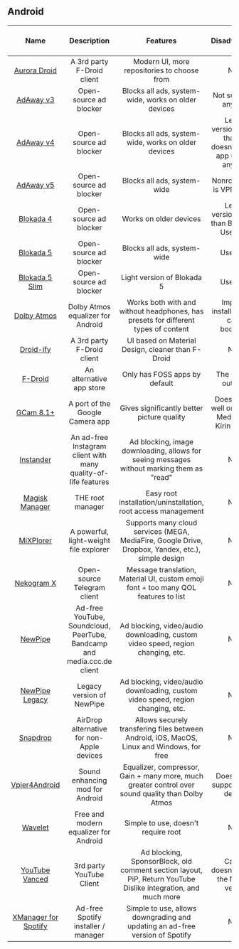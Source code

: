 ## Android

| Name | Description | Features | Disadvantages | Root/Nonroot | Author | Minimum Android version |
| :---: | :---: | :---: | :---: | :---: | :---: | :---: |
| [Aurora Droid](https://f-droid.org/en/packages/com.aurora.adroid/) | A 3rd party F-Droid client | Modern UI, more repositories to choose from | None | Nonroot | AuroraOSS | 5.0+ |
| [AdAway v3](https://github.com/AdAway/AdAway/releases/tag/v3.3) | Open-source ad blocker | Blocks all ads, system-wide, works on older devices | Not supported anymore | Root + Nonroot | AdAway | 2.3+ |
| [AdAway v4](https://github.com/AdAway/AdAway/releases/tag/v4.3.6) | Open-source ad blocker | Blocks all ads, system-wide, works on older devices | Legacy version, slower than v5, doesn't recieve app updates anymore | Root + Nonroot | AdAway | 4.1+ |
| [AdAway v5](https://adaway.org/) | Open-source ad blocker | Blocks all ads, system-wide | Nonroot option is VPN-Based | Nonroot | AdAway | 8.0+ |
| [Blokada 4](https://blokada.org/#download) | Open-source ad blocker | Works on older devices | Legacy version, slower than Blokada 5. Uses VPN | Nonroot | Blocka AB | 5.0+ |
| [Blokada 5](https://blokada.org/#download) | Open-source ad blocker | Blocks all ads, system-wide | Uses VPN | Nonroot | Blocka AB | 7.0+ |
| [Blokada 5 Slim](https://blokada.org/#download) | Open-source ad blocker | Light version of Blokada 5 | Uses VPN | Nonroot | Blokada AB | 7.0+ |
| [Dolby Atmos](https://github.com/reiryuki/Dolby-Atmos-ZTE-A2019-Pro-Magisk-Module) | Dolby Atmos equalizer for Android | Works both with and without headphones, has presets for different types of content | Improper installation can cause bootloops | Root | reiryuki | 9.0+ |
| [Droid-ify](https://github.com/Iamlooker/Droid-ify) | A 3rd party F-Droid client | UI based on Material Design, cleaner than F-Droid | None | Nonroot | Iamlooker | 5.0+ |
| [F-Droid](https://f-droid.org/) | An alternative app store | Only has FOSS apps by default | The UI looks outdated | Nonroot | F-Droid Limited | 5.1+ |
| [GCam 8.1+](https://www.celsoazevedo.com/files/android/google-camera/) | A port of the Google Camera app | Gives significantly better picture quality | Doesn't work well on Exynos, MediaTek or Kirin devices | Nonroot | multiple | 10.0+ |
| [Instander](https://thedise.me/instander/?setLng=en) | An ad-free Instagram client with many quality-of-life features | Ad blocking, image downloading, allows for seeing messages without marking them as "read" | None | Nonroot | TheDise | 5.0+ |
| [Magisk Manager](https://github.com/topjohnwu/Magisk) | THE root manager | Easy root installation/uninstallation, root access management | None | Root | Topjohnwu | 5.0+ |
| [MiXPlorer](https://forum.xda-developers.com/t/app-2-2-mixplorer-v6-x-released-fully-featured-file-manager.1523691/#post-23109280) | A powerful, light-weight file explorer | Supports many cloud services (MEGA, MediaFire, Google Drive, Dropbox, Yandex, etc.), simple design | None | Root + Nonroot | HootanParsa | 2.2+ | 
| [Nekogram X](https://github.com/NekoX-Dev/NekoX) | Open-source Telegram client | Message translation, Material UI, custom emoji font + too many QOL features to list | None | Nonroot | NekoX-Dev | 4.1+ |
| [NewPipe](https://newpipe.net/) | Ad-free YouTube, Soundcloud, PeerTube, Bandcamp and media.ccc.de client | Ad blocking, video/audio downloading, custom video speed, region changing, etc. | None | Nonroot | Team NewPipe | 4.4+ |
| [NewPipe Legacy](https://newpipe.net/) | Legacy version of NewPipe | Ad blocking, video/audio downloading, custom video speed, region changing, etc. | None | Nonroot | Team NewPipe | 4.1+ |
| [Snapdrop](https://play.google.com/store/apps/details?id=com.fmsys.snapdrop) | AirDrop alternative for non-Apple devices | Allows securely transfering files between Android, iOS, MacOS, Linux and Windows, for free | None | Nonroot | Didla | 5.0+ |
| [Vpier4Android](https://forum.xda-developers.com/t/app-all-root-solutions-6-0-viper4android-fx-2-7.3774651/) | Sound enhancing mod for Android | Equalizer, compressor, Gain + many more, much greater control over sound quality than Dolby Atmos | Doesn't fully support arm32 devices | Root | Team DeWitt | 6.0+ |
| [Wavelet](https://play.google.com/store/apps/details?id=com.pittvandewitt.wavelet) | Free and modern equalizer for Android | Simple to use, doesn't require root | None | Nonroot | pittvandewitt | 9.0+ |
| [YouTube Vanced](https://vancedapp.com/) | 3rd party YouTube Client | Ad blocking, SponsorBlock, old comment section layout, PiP, Return YouTube Dislike integration, and much more | Casting doesn't work in the Nonroot version | Root + Nonroot | Team Vanced | 5.0+ |
| [XManager for Spotify](https://github.com/xManager-v2/xManager-Spotify) | Ad-free Spotify installer / manager | Simple to use, allows downgrading and updating an ad-free version of Spotify | None | Nonroot | xC3FFF0E | 5.0+ |
